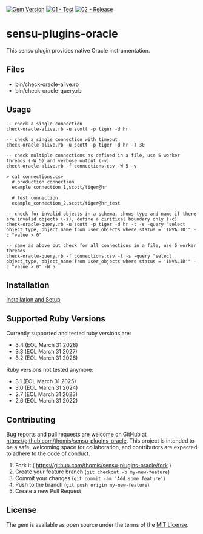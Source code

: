 
[![Gem Version](https://badge.fury.io/rb/sensu-plugins-oracle.svg)](https://badge.fury.io/rb/sensu-plugins-oracle)
[![01 - Test](https://github.com/thomis/sensu-plugins-oracle/actions/workflows/01_test.yml/badge.svg)](https://github.com/thomis/sensu-plugins-oracle/actions/workflows/01_test.yml)
[![02 - Release](https://github.com/thomis/sensu-plugins-oracle/actions/workflows/02_release.yml/badge.svg)](https://github.com/thomis/sensu-plugins-oracle/actions/workflows/02_release.yml)

# sensu-plugins-oracle

This sensu plugin provides native Oracle instrumentation.

## Files
  * bin/check-oracle-alive.rb
  * bin/check-oracle-query.rb

## Usage

  ```
  -- check a single connection
  check-oracle-alive.rb -u scott -p tiger -d hr

  -- check a single connection with timeout
  check-oracle-alive.rb -u scott -p tiger -d hr -T 30
  ```

  ```
  -- check multiple connections as defined in a file, use 5 worker threads (-W 5) and verbose output (-v)
  check-oracle-alive.rb -f connections.csv -W 5 -v

  > cat connections.csv
    # production connection
    example_connection_1,scott/tiger@hr

    # test connection
    example_connection_2,scott/tiger@hr_test
  ```

  ```
  -- check for invalid objects in a schema, shows type and name if there are invalid objects (-s), define a ciritical boundary only (-c)
  check-oracle-query.rb -u scott -p tiger -d hr -t -s -query "select object_type, object_name from user_objects where status = 'INVALID'" -c "value > 0"

  -- same as above but check for all connections in a file, use 5 worker threads
  check-oracle-query.rb -f connections.csv -t -s -query "select object_type, object_name from user_objects where status = 'INVALID'" -c "value > 0" -W 5

  ```

## Installation

[Installation and Setup](https://docs.sensu.io/sensu-core/latest/installation/installing-plugins/)

## Supported Ruby Versions

Currently supported and tested ruby versions are:

- 3.4 (EOL March 31 2028)
- 3.3 (EOL March 31 2027)
- 3.2 (EOL March 31 2026)

Ruby versions not tested anymore:

- 3.1 (EOL March 31 2025)
- 3.0 (EOL March 31 2024)
- 2.7 (EOL March 31 2023)
- 2.6 (EOL March 31 2022)

## Contributing

Bug reports and pull requests are welcome on GitHub at https://github.com/thomis/sensu-plugins-oracle. This project is intended to be a safe, welcoming space for collaboration, and contributors are expected to adhere to the code of conduct.

1. Fork it ( https://github.com/thomis/sensu-plugins-oracle/fork )
2. Create your feature branch (`git checkout -b my-new-feature`)
3. Commit your changes (`git commit -am 'Add some feature'`)
4. Push to the branch (`git push origin my-new-feature`)
5. Create a new Pull Request

## License

The gem is available as open source under the terms of the [MIT License](https://opensource.org/licenses/MIT).
